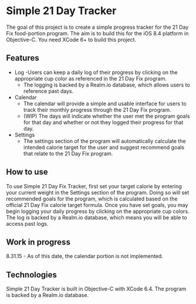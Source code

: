 # Simple 21 Day Tracker
The goal of this project is to create a simple progress tracker for the 21 Day Fix food-portion program. The aim is to build this for the iOS 8.4 platform in Objective-C. You need XCode 6+ to build this project.

## Features
- Log
  -Users can keep a daily log of their progress by clicking on the appropriate cup color as referenced in the 21 Day Fix program.
	- The logging is backed by a Realm.io database, which allows users to reference past days.
- Calendar
	- The calendar will provide a simple and usable interface for users to track their monthly progress through the 21 Day Fix program.
	- (WIP) The days will indicate whether the user met the program goals for that day and whether or not they logged their progress for that day.
- Settings
	- The settings section of the program will automatically calculate the intended calorie target for the user and suggest recommend goals that relate to the 21 Day Fix program.

## How to use
To use Simple 21 Day Fix Tracker, first set your target calorie by entering your current weight in the Settings section of the program. Doing so will set recommended goals for the program, which is calculated based on the official 21 Day Fix calorie target formula.
Once you have set goals, you may begin logging your daily progress by clicking on the appropriate cup colors. The log is backed by a Realm.io database, which means you will be able to access past logs.

## Work in progress
8.31.15 - As of this date, the calendar portion is not implemented.

## Technologies
Simple 21 Day Tracker is built in Objective-C with XCode 6.4. The program is backed by a Realm.io database.
